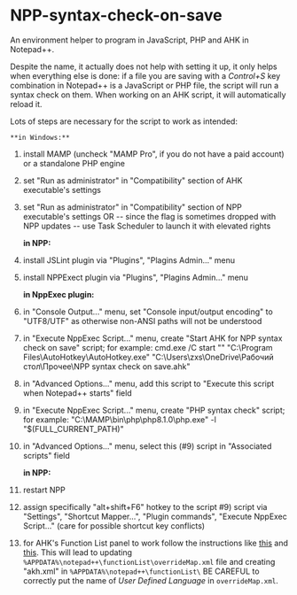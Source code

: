 # NPP-syntax-check-on-save
An environment helper to program in JavaScript, PHP and AHK in Notepad++.

Despite the name, it actually does not help with setting it up, it only helps when everything else is done: if a file you are saving with a *Control+S* key combination in Notepad++ is a JavaScript or PHP file, the script will run a syntax check on them. When working on an AHK script, it will automatically reload it.

Lots of steps are necessary for the script to work as intended:

    **in Windows:**

1. install MAMP (uncheck "MAMP Pro", if you do not have a paid account) or a standalone PHP engine

2. set "Run as administrator" in "Compatibility" section of AHK executable's settings

3. set "Run as administrator" in "Compatibility" section of NPP executable's settings OR -- since the flag is sometimes dropped with NPP updates -- use Task Scheduler to launch it with elevated rights

    **in NPP:**

4. install JSLint plugin via "Plugins", "Plagins Admin..." menu

5. install NPPExect plugin via "Plugins", "Plagins Admin..." menu


    **in NppExec plugin:**

6. in "Console Output..." menu, set "Console input/output encoding" to "UTF8/UTF" as otherwise non-ANSI paths will not be understood

7. in "Execute NppExec Script..." menu, create "Start AHK for NPP syntax check on save" script; for example:
cmd.exe /C start "" "C:\Program Files\AutoHotkey\AutoHotkey.exe" "C:\Users\zxs\OneDrive\Рабочий стол\Прочее\NPP syntax check on save.ahk"

8. in "Advanced Options..." menu, add this script to "Execute this script when Notepad++ starts" field 

9.  in "Execute NppExec Script..." menu, create "PHP syntax check" script; for example:
"C:\MAMP\bin\php\php8.1.0\php.exe" -l "$(FULL_CURRENT_PATH)"

10. in "Advanced Options..." menu, select this (#9) script in "Associated scripts" field 


    **in NPP:**

11. restart NPP

12. assign specifically "alt+shift+F6" hotkey to the script #9) script via "Settings", "Shortcut Mapper...", "Plugin commands", "Execute NppExec Script..." (care for possible shortcut key conflicts)

13. for AHK's Function List panel to work follow the instructions like [this](https://www.autohotkey.com/boards/viewtopic.php?p=366054#p366054) and [this](https://npp-user-manual.org/docs/function-list/).
This will lead to updating `%APPDATA%\notepad++\functionList\overrideMap.xml` file and creating "akh.xml" in `%APPDATA%\notepad++\functionList\`
BE CAREFUL to correctly put the name of *User Defined Language* in `overrideMap.xml`.
